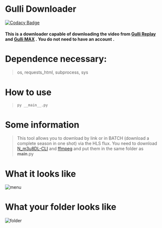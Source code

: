 # Gulli Downloader

[![Codacy Badge](https://api.codacy.com/project/badge/Grade/aca8cc832f324d85b955b1448d67eb0b)](https://app.codacy.com/gh/NanDesuKa-FR/gulli-downloader?utm_source=github.com&utm_medium=referral&utm_content=NanDesuKa-FR/gulli-downloader&utm_campaign=Badge_Grade_Settings)

#### This is a downloader capable of downloading the video from [Gulli Replay](https://replay.gulli.fr/) and [Gulli MAX](https://svod.gulli.fr/) . **You do not need to have an account** .

# Dependence necessary:
> os, requests_html, subprocess, sys

# How to use
> ```py __main__.py```

# Some information
> This tool allows you to download by link or in BATCH (download a complete season in one shot) via the HLS flux.
> You need to download [N_m3u8DL-CLI](https://github.com/nilaoda/N_m3u8DL-CLI) and [ffmpeg](https://ffmpeg.org/) and put them in the same folder as __main__.py

# What it looks like
![menu](https://i.fiery.me/JejOq.png)

# What your folder looks like
![folder](https://i.fiery.me/jH6MJ.png)
